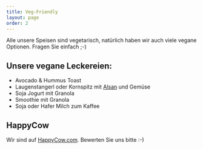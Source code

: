 ```yaml
---
title: Veg-Friendly
layout: page
order: 2
---
```


Alle unsere Speisen sind vegetarisch, natürlich haben wir auch viele vegane Optionen. Fragen Sie einfach ;-)

## Unsere **vegane** Leckereien:

* Avocado & Hummus Toast
* Laugenstangerl oder Kornspitz mit [Alsan](https://www.alsan.de/alsan-bio/) und Gemüse
* Soja Jogurt mit Granola
* Smoothie mit Granola
* Soja oder Hafer Milch zum Kaffee

## HappyCow
Wir sind auf [HappyCow.com](https://www.happycow.net/reviews/i-cafe-grodig-103228). Bewerten Sie uns bitte :-) 